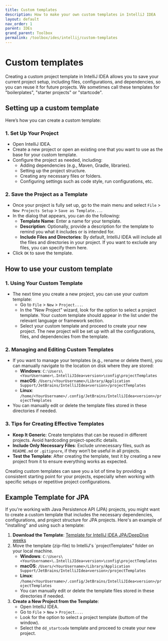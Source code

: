```yaml
---
title: Custom templates
description: How to make your own custom templates in IntelliJ IDEA
layout: default
nav_order: 1
parent: IDEs
grand_parent: Toolbox
permalink: /toolbox/ides/intellij/custom-templates
---
```


# Custom templates

Creating a custom project template in IntelliJ IDEA allows you to save your current project setup, including files, configurations, and dependencies, so you can reuse it for future projects. We sometimes call these templates for "boilerplates", "starter projects" or "startcode".

## Setting up a custom template

Here’s how you can create a custom template:

### 1. **Set Up Your Project**

- Open IntelliJ IDEA.
- Create a new project or open an existing one that you want to use as the base for your custom template.
- Configure the project as needed, including:
  - Adding dependencies (e.g., Maven, Gradle, libraries).
  - Setting up the project structure.
  - Creating any necessary files or folders.
  - Configuring settings such as code style, run configurations, etc.

### 2. **Save the Project as a Template**

- Once your project is fully set up, go to the main menu and select `File` > `New Projects Setup` > `Save as Template...`.
- In the dialog that appears, you can do the following:
  - **Template Name**: Enter a name for your template.
  - **Description**: Optionally, provide a description for the template to remind you what it includes or is intended for.
  - **Include Files and Directories**: By default, IntelliJ IDEA will include all the files and directories in your project. If you want to exclude any files, you can specify them here.
- Click `OK` to save the template.

## How to use your custom template

### 1. **Using Your Custom Template**

- The next time you create a new project, you can use your custom template:
  - Go to `File` > `New` > `Project...`.
  - In the "New Project" wizard, look for the option to select a project template. Your custom template should appear in the list under the relevant language or framework section.
  - Select your custom template and proceed to create your new project. The new project will be set up with all the configurations, files, and dependencies from the template.

### 2. **Managing and Editing Custom Templates**

- If you want to manage your templates (e.g., rename or delete them), you can manually navigate to the location on disk where they are stored:
  - **Windows**: `C:\Users\<YourUsername>\.IntelliJIdea<version>\config\projectTemplates`
  - **macOS**: `/Users/<YourUsername>/Library/Application Support/JetBrains/IntelliJIdea<version>/projectTemplates`
  - **Linux**: `/home/<YourUsername>/.config/JetBrains/IntelliJIdea<version>/projectTemplates`
- You can manually edit or delete the template files stored in these directories if needed.

### 3. **Tips for Creating Effective Templates**

- **Keep It Generic**: Create templates that can be reused in different projects. Avoid hardcoding project-specific details.
- **Include Only Necessary Files**: Exclude unnecessary files, such as `README.md` or `.gitignore`, if they won’t be useful in all projects.
- **Test the Template**: After creating the template, test it by creating a new project from it to ensure everything works as expected.

Creating custom templates can save you a lot of time by providing a consistent starting point for your projects, especially when working with specific setups or repetitive project configurations.

## Example Template for JPA

If you're working with Java Persistence API (JPA) projects, you might want to create a custom template that includes the necessary dependencies, configurations, and project structure for JPA projects. Here's an example of "installing" and using such a template:

1. **Download the Template**: [Template for IntelliJ IDEA JPA/DeepDive weeks](./download/dd_startcode.zip)
2. Move the template (zip-file) to IntelliJ's `projectTemplates" folder on your local machine.
    - **Windows**: `C:\Users\<YourUsername>\.IntelliJIdea<version>\config\projectTemplates`
    - **macOS**: `/Users/<YourUsername>/Library/Application Support/JetBrains/IntelliJIdea<version>/projectTemplates`
    - **Linux**: `/home/<YourUsername>/.config/JetBrains/IntelliJIdea<version>/projectTemplates`
    - You can manually edit or delete the template files stored in these directories if needed.
3. **Create a New Project from the Template**:
    - Open IntelliJ IDEA.
    - Go to `File` > `New` > `Project...`.
    - Look for the option to select a project template (buttom of the window).
    - Select the `dd_startcode` template and proceed to create your new project.
